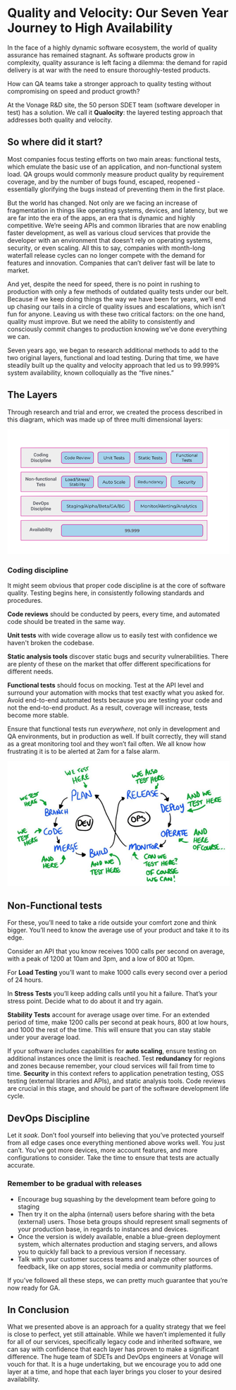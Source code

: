 # Quality and Velocity: Our Seven Year Journey to High Availability 

In the face of a highly dynamic software ecosystem, the world of quality assurance has remained stagnant. As software products grow in complexity, quality assurance is left facing a dilemma: the demand for rapid delivery is at war with the need to ensure thoroughly-tested products.

How can QA teams take a stronger approach to quality testing without compromising on speed and product growth? 

At the Vonage R&D site, the 50 person SDET team (software developer in test) has a solution. We call it **Qualocity**: the layered testing approach that addresses both quality and velocity.

## So where did it start? 

Most companies focus testing efforts on two main areas: functional tests, which emulate the basic use of an application, and non-functional system load. QA groups would commonly measure product quality by requirement coverage, and by the number of bugs found, escaped, reopened - essentially glorifying the bugs instead of preventing them in the first place.

But the world has changed. Not only are we facing an increase of fragmentation in things like operating systems, devices, and latency, but we are far into the era of the apps, an era that is dynamic and highly competitive. We’re seeing APIs and common libraries that are now enabling faster development, as well as various cloud services that provide the developer with an environment that doesn’t rely on operating systems, security, or even scaling. 
All this to say, companies with month-long waterfall release cycles can no longer compete with the demand for features and innovation.  Companies that can’t deliver fast will be late to market. 

And yet, despite the need for speed, there is no point in rushing to production with only a few methods of outdated quality tests under our belt. Because if we keep doing things the way we have been for years, we’ll end up chasing our tails in a circle of quality issues and escalations, which isn’t fun for anyone.  Leaving us with these two critical factors: on the one hand, quality must improve. But we need the ability to consistently and consciously commit changes to production knowing we’ve done everything we can. 

Seven years ago, we began to research additional methods to add to the two original layers, functional and load testing. During that time, we have steadily built up the quality and velocity approach that led us to 99.999% system availability, known colloquially as the “five nines.” 

## The Layers

Through research and trial and error, we created the process described in this diagram, which was made up of three multi dimensional layers: 

![quality layers](./images/quality.png)

### Coding discipline

It might seem obvious that proper code discipline is at the core of software quality. Testing begins here, in consistently following standards and procedures. 

**Code reviews** should be conducted by peers, every time, and automated code should be treated in the same way. 

**Unit tests** with wide coverage allow us to easily test with confidence we haven't broken the codebase. 

**Static analysis tools** discover static bugs and security vulnerabilities. There are plenty of these on the market that offer different specifications for different needs.

**Functional tests** should focus on mocking. Test at the API level and surround your automation with mocks that test exactly what you asked for. Avoid end-to-end automated tests because you are testing your code and not the end-to-end product. As a result, coverage will increase, tests become more stable.

Ensure that functional tests run _everywhere_, not only in development and QA environments,  but in production as well. If built correctly, they will stand as a great monitoring tool and they won’t fail often. We all know how frustrating it is to be alerted at 2am for a false alarm. 


![functional tests](./images/test-here.png)

## Non-Functional tests

For these, you’ll need to take a ride outside your comfort zone and think bigger. You’ll need to know the average use of your product and take it to its edge. 

Consider an API that you know receives 1000 calls per second on average, with a peak of 1200 at 10am and 3pm, and a low of 800 at 10pm. 

For **Load Testing** you’ll want to make 1000 calls every second over a period of 24 hours. 

In **Stress Tests** you’ll keep adding calls until you hit a failure. That’s your stress point. Decide what to do about it and try again. 

**Stability Tests** account for average usage over time. For an extended period of time, make 1200 calls per second at peak hours, 800 at low hours, and 1000 the rest of the time. This will ensure that you can stay stable under your average load. 

If your software includes capabilities for **auto scaling**, ensure testing on additional instances once the limit is reached. 
Test **redundancy** for regions and zones because remember, your cloud services will fail from time to time.
**Security** in this context refers to application penetration testing, OSS testing (external libraries and APIs), and static analysis tools. Code reviews are crucial in this stage, and should be part of the software development life cycle. 

## DevOps Discipline 

Let it _soak_. Don’t fool yourself into believing that you’ve protected yourself from all edge cases once everything mentioned above works well. You just can’t. You’ve got more devices, more account features, and more configurations to consider. Take the time to ensure that tests are actually accurate. 

### Remember to be gradual with releases

-  Encourage bug squashing by the development team before going to staging   
- Then try it on the alpha (internal) users before sharing with the beta (external) users. Those beta groups should represent small segments of your production base, in regards to instances and devices. 
- Once the version is widely available, enable a blue-green deployment system, which alternates production and staging servers, and allows you to quickly fall back to a previous version if necessary. 
- Talk with your customer success teams and analyze other sources of feedback, like on app stores, social media or community platforms. 

If you’ve followed all these steps, we can pretty much guarantee that you’re now ready for GA.

## In Conclusion 

What we presented above is an approach for a quality strategy that we feel is close to perfect, yet still attainable. While we haven’t implemented it fully for all of our services, specifically legacy code and inherited software, we can say with confidence that each layer has proven to make a significant difference. The huge team of SDETs and DevOps engineers at Vonage will vouch for that. It is a huge undertaking, but we encourage you to add one layer at a time, and hope that each layer brings you closer to your desired availability. 
